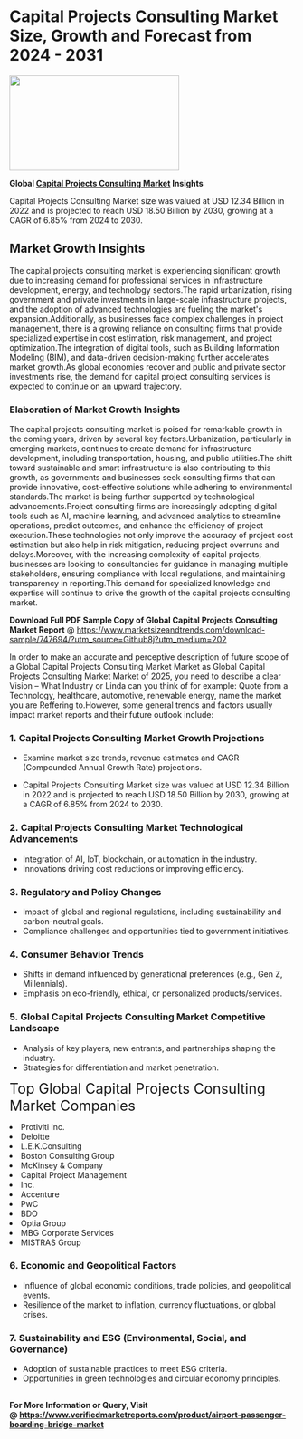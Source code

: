 <H1>Capital Projects Consulting Market Size, Growth and Forecast from 2024 - 2031</H1><img class="aligncenter size-medium wp-image-584254" src="https://thirdeyenews.in/wp-content/uploads/2024/09/Global-Market-Research-300x168.jpeg" alt="" width="300" height="168" /><p><strong>Global&nbsp;<a href="https://www.marketsizeandtrends.com/download-sample/747694/?utm_source=Github8j?utm_medium=202">Capital Projects Consulting Market</a> Insights</strong></p><p>Capital Projects Consulting Market size was valued at USD 12.34 Billion in 2022 and is projected to reach USD 18.50 Billion by 2030, growing at a CAGR of 6.85% from 2024 to 2030.</p><p><h2>Market Growth Insights</h2> The capital projects consulting market is experiencing significant growth due to increasing demand for professional services in infrastructure development, energy, and technology sectors.The rapid urbanization, rising government and private investments in large-scale infrastructure projects, and the adoption of advanced technologies are fueling the market's expansion.Additionally, as businesses face complex challenges in project management, there is a growing reliance on consulting firms that provide specialized expertise in cost estimation, risk management, and project optimization.The integration of digital tools, such as Building Information Modeling (BIM), and data-driven decision-making further accelerates market growth.As global economies recover and public and private sector investments rise, the demand for capital project consulting services is expected to continue on an upward trajectory. <h3>Elaboration of Market Growth Insights</h3> The capital projects consulting market is poised for remarkable growth in the coming years, driven by several key factors.Urbanization, particularly in emerging markets, continues to create demand for infrastructure development, including transportation, housing, and public utilities.The shift toward sustainable and smart infrastructure is also contributing to this growth, as governments and businesses seek consulting firms that can provide innovative, cost-effective solutions while adhering to environmental standards.The market is being further supported by technological advancements.Project consulting firms are increasingly adopting digital tools such as AI, machine learning, and advanced analytics to streamline operations, predict outcomes, and enhance the efficiency of project execution.These technologies not only improve the accuracy of project cost estimation but also help in risk mitigation, reducing project overruns and delays.Moreover, with the increasing complexity of capital projects, businesses are looking to consultancies for guidance in managing multiple stakeholders, ensuring compliance with local regulations, and maintaining transparency in reporting.This demand for specialized knowledge and expertise will continue to drive the growth of the capital projects consulting market.</p><p><span class=""><strong>Download Full PDF Sample Copy of Global Capital Projects Consulting Market Report</strong> @ <a href="https://www.marketsizeandtrends.com/download-sample/747694/?utm_source=Github8j?utm_medium=202" target="_blank">https://www.marketsizeandtrends.com/download-sample/747694/?utm_source=Github8j?utm_medium=202</a></span></p><p>In order to make an accurate and perceptive description of future scope of a Global&nbsp;Capital Projects Consulting Market Market as Global&nbsp;Capital Projects Consulting Market Market of 2025, you need to describe a clear Vision &ndash; What Industry or Linda can you think of for example: Quote from a Technology, healthcare, automotive, renewable energy, name the market you are Reffering to.However, some general trends and factors usually impact market reports and their future outlook include:</p><h3>1.&nbsp;<strong>Capital Projects Consulting Market Growth Projections</strong></h3><ul><li>Examine market size trends, revenue estimates and CAGR (Compounded Annual Growth Rate) projections.</li><li><p>Capital Projects Consulting Market size was valued at USD 12.34 Billion in 2022 and is projected to reach USD 18.50 Billion by 2030, growing at a CAGR of 6.85% from 2024 to 2030.</p></li></ul><h3>2.&nbsp;<strong>Capital Projects Consulting Market Technological Advancements</strong></h3><ul><li>Integration of AI, IoT, blockchain, or automation in the industry.</li><li>Innovations driving cost reductions or improving efficiency.</li></ul><h3>3.&nbsp;<strong>Regulatory and Policy Changes</strong></h3><ul><li>Impact of global and regional regulations, including sustainability and carbon-neutral goals.</li><li>Compliance challenges and opportunities tied to government initiatives.</li></ul><h3>4.&nbsp;<strong>Consumer Behavior Trends</strong></h3><ul><li>Shifts in demand influenced by generational preferences (e.g., Gen Z, Millennials).</li><li>Emphasis on eco-friendly, ethical, or personalized products/services.</li></ul><h3>5.&nbsp;<strong>Global Capital Projects Consulting Market Competitive Landscape</strong></h3><ul><li>Analysis of key players, new entrants, and partnerships shaping the industry.</li><li>Strategies for differentiation and market penetration.</li></ul><p data-pm-slice="1 1 []"><span style="color: inherit; font-family: inherit; font-size: 25px;">Top Global Capital Projects Consulting Market Companies</span></p><div class="" data-test-id=""><p><li>Protiviti Inc.</li><li> Deloitte</li><li> L.E.K.Consulting</li><li> Boston Consulting Group</li><li> McKinsey & Company</li><li> Capital Project Management</li><li> Inc.</li><li> Accenture</li><li> PwC</li><li> BDO</li><li> Optia Group</li><li> MBG Corporate Services</li><li> MISTRAS Group</li></p></div><h3>6.&nbsp;<strong>Economic and Geopolitical Factors</strong></h3><ul><li>Influence of global economic conditions, trade policies, and geopolitical events.</li><li>Resilience of the market to inflation, currency fluctuations, or global crises.</li></ul><h3>7.&nbsp;<strong>Sustainability and ESG (Environmental, Social, and Governance)</strong></h3><ul><li>Adoption of sustainable practices to meet ESG criteria.</li><li>Opportunities in green technologies and circular economy principles.</li></ul><h2><strong style="font-size: 14px;">For More Information or Query, Visit @&nbsp;</strong><a style="background-color: #ffffff; font-size: 14px;" href="https://www.marketsizeandtrends.com/report/capital-projects-consulting-market/" target="_blank">https://www.verifiedmarketreports.com/product/airport-passenger-boarding-bridge-market</a></h2>